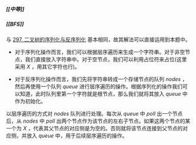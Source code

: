 ##### [[中等]]
##### [[BFS]]

与 [297. 二叉树的序列化与反序列化](https://leetcode.cn/problems/serialize-and-deserialize-binary-tree/) 基本相同，故其解法可以直接运用到本题中。

- 对于序列化操作而言，我们可以根据层序遍历来生成一个字符串。对于非空节点，我们直接放入字符串中。对于空节点，我们可以利用占位符来占位(这里采用 $X$ ，用其它字符也行)。

- 对于反序列化操作而言，我们先将字符串转成一个存储节点的队列 $nodes$ ，然后再使用一个队列 $queue$ 进行层序遍历的操作。根据序列化的操作我们可以知道，此时队列里第一个字符就是根节点，那么我们就将其放入 $queue$ 中作为初始化。

 以层序遍历的方式对 $nodes$ 队列进行处理。每次从 $queue$ 中 $poll$ 出一个节点后，从 $nodes$ 中 $poll$ 出两个节点作为该节点的左右子节点。如果这两个节点的某一个为 $X$ ，代表其父节点的对应侧是为空的。否则就将该节点连接到父节点的对应侧，并放入 $queue$ 中，用于后续层序遍历的操作。